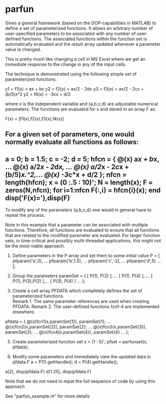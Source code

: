 # parfun
Gives a general framework (based on the OOP-capabilities in MATLAB) to define a set of parameterized functions. 
It allows an arbitrary number of user-specified parameters to be associated with any number of user-defined functions. 
The associated functions within the function set is automatically evaluated and the result array updated whenever a 
parameter value is changed.

This is pretty much like changing a cell in MS Excel where we get an immediate response to the change in any of the input cells.

The technique is demonstrated using the following simple set of parameterized functions.

y1 = f1(x) = ax + bx
y2 = f2(x) = ax/2 - 2dx
y3 = f3(x) = ax/2 - 2cx + (b/5)x^2
y2 = f4(x) = -3cx + d/2

where x is the independent variable and {a,b,c,d} are adjustable numerical parameters. 
The functions are evaluated for x and stored in an array F as:

F(x) = [f1(x),f2(x),f3(x),f4(x)]

For a given set of parameters, one would normally evaluate all functions as follows:
------------------------------------------------------------------------------------
  a = 0; b = 1.5; c = -2; d = 5;
  hfcn = { @(x) a*x + b*x, ...
           @(x) a/2*x - 2*d*x, ...
           @(x) a/2*x - 2*c*x + (b/5)*x.^2,...
           @(x) -3*c*x + d/2 };
  nfcn = length(hfcn);
  x = (0 :.5 : 10)';
  N = length(x);
  F = zeros(N,nfcn);
  for i=1:nfcn
      F(:,i) = hfcn{i}(x);
  end
  disp('F(x)='),disp(F)
------------------------------------------------------------------------------------

To modify any of the parameters {a,b,c,d} one would in general have to repeat the 
process.

Note in this example that a parameter can be associated with multiple functions. 
Therefore, all functions are evaluated to ensure that all functions that are related 
to the modified parameter are evaluated. For larger function sets, in time-critical 
and possibly multi-threaded applications, this might not be the most viable approach.

1. Define parameters in the P array and set them to some initial value
P = [ pfparam('a',0), ...
      pfparam('b',1.5), ...
      pfparam('c',-2), ...
      pfparam('d',5) ...
];

2. Group the parameters
paramSet = { [ P(1), P(2)      ], ...
             [ P(1), P(4)      ], ...
             [ P(1), P(3),P(2) ],...
             [ P(3), P(4)      ] ...
};

3. Create a cell array PFDATA which completely defines the set of parameterized functions.    
   Remark 1. The same parameter references are used when creating PFDATA.
   Remark 2. The user-defined functions fcn1-4 are implemented elsewhere.
   
pfdata = {  @(x)fcn1(x,paramSet{1}), paramSet{1}; ...
            @(x)fcn2(x,paramSet{2}), paramSet{2}; ...
            @(x)fcn3(x,paramSet{3}), paramSet{3}; ...
            @(x)fcn4(x,paramSet{4}), paramSet{4} ...
};

5. Create parameterized function set
x = (1 : 5)';
pfset = parfunset(x, pfdata);

6. Modify some parameters and immediately view the updated data in pfdata.F
a = P(1).getHandle();
d = P(4).getHandle();

a(2),     disp(pfdata.F)
d(1.25),  disp(pfdata.F)

Note that we do not need to repat the full sequence of code by using this approach

See "parfun_example.m" for more details
